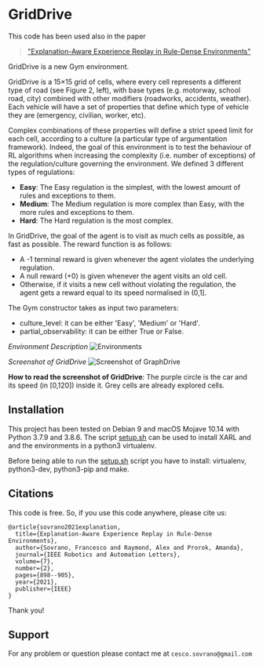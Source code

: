 # GridDrive

This code has been used also in the paper
> ["Explanation-Aware Experience Replay in Rule-Dense Environments"](https://arxiv.org/abs/2109.14711)

GridDrive is a new Gym environment.

GridDrive is a 15×15 grid of cells, where every cell represents a different type of road (see Figure 2, left), with base types (e.g. motorway, school road, city) combined with other modifiers (roadworks, accidents, weather). 
Each vehicle will have a set of properties that define which type of vehicle they are (emergency, civilian, worker, etc). 

Complex combinations of these properties will define a strict speed limit for each cell, according to a culture (a particular type of argumentation framework).
Indeed, the goal of this environment is to test the behaviour of RL algorithms when increasing the complexity (i.e. number of exceptions) of the regulation/culture governing the environment.
We defined 3 different types of regulations:
- **Easy**: The Easy regulation is the simplest, with the lowest amount of rules and exceptions to them.
- **Medium**: The Medium regulation is more complex than Easy, with the more rules and exceptions to them.
- **Hard**: The Hard regulation is the most complex.

In GridDrive, the goal of the agent is to visit as much cells as possible, as fast as possible.
The reward function is as follows:
- A -1 terminal reward is given whenever the agent violates the underlying regulation.
- A null reward (+0) is given whenever the agent visits an old cell.
- Otherwise, if it visits a new cell without violating the regulation, the agent gets a reward equal to its speed normalised in (0,1].

The Gym constructor takes as input two parameters:
- culture_level: it can be either 'Easy', 'Medium' or 'Hard'.
- partial_observability: it can be either True or False.

*Environment Description*
![Environments](images/environment.png)

*Screenshot of GridDrive*
![Screenshot of GraphDrive](images/screenshot.png)

**How to read the screenshot of GridDrive**: The purple circle is the car and its speed (in [0,120]) inside it. Grey cells are already explored cells.
  
## Installation
This project has been tested on Debian 9 and macOS Mojave 10.14 with Python 3.7.9 and 3.8.6. 
The script [setup.sh](setup.sh) can be used to install XARL and and the environments in a python3 virtualenv.

Before being able to run the [setup.sh](setup.sh) script you have to install: virtualenv, python3-dev, python3-pip and make. 

## Citations
This code is free. So, if you use this code anywhere, please cite us:
```
@article{sovrano2021explanation,
  title={Explanation-Aware Experience Replay in Rule-Dense Environments},
  author={Sovrano, Francesco and Raymond, Alex and Prorok, Amanda},
  journal={IEEE Robotics and Automation Letters},
  volume={7},
  number={2},
  pages={898--905},
  year={2021},
  publisher={IEEE}
}
```

Thank you!

## Support
For any problem or question please contact me at `cesco.sovrano@gmail.com`
